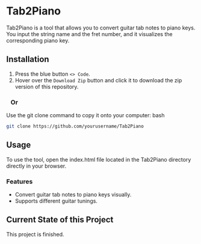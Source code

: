 # Tab2Piano

Tab2Piano is a tool that allows you to convert guitar tab notes to piano keys. You input the string name and the fret number, and it visualizes the corresponding piano key.

## Installation

1. Press the blue button `<> Code`.
2. Hover over the `Download Zip` button and click it to download the zip version of this repository.

### &nbsp;&nbsp;&nbsp;Or

Use the git clone command to copy it onto your computer:
bash
```bash
git clone https://github.com/yourusername/Tab2Piano
```

## Usage

To use the tool, open the index.html file located in the Tab2Piano directory directly in your browser.

### Features

* Convert guitar tab notes to piano keys visually.
* Supports different guitar tunings.

## Current State of this Project

This project is finished.